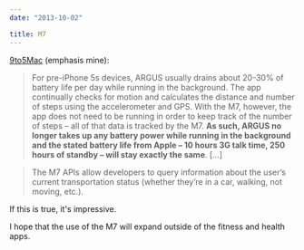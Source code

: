 ```yaml
---
date: "2013-10-02"

title: M7
---
```


[9to5Mac](http://9to5mac.com/2013/09/29/more-m7-details-data-storage-battery-life-android-motion-coprocessor-adoption/) (emphasis mine):

> For pre-iPhone 5s devices, ARGUS usually drains about 20-30% of battery life per day while running in the background. The app continually checks for motion and calculates the distance and number of steps using the accelerometer and GPS. With the M7, however, the app does not need to be running in order to keep track of the number of steps – all of that data is tracked by the M7. **As such, ARGUS no longer takes up any battery power while running in the background and the stated battery life from Apple – 10 hours 3G talk time, 250 hours of standby – will stay exactly the same**. […]

> The M7 APIs allow developers to query information about the user’s current transportation status (whether they’re in a car, walking, not moving, etc.).

If this is true, it's impressive.

I hope that the use of the M7 will expand outside of the fitness  and health apps.

